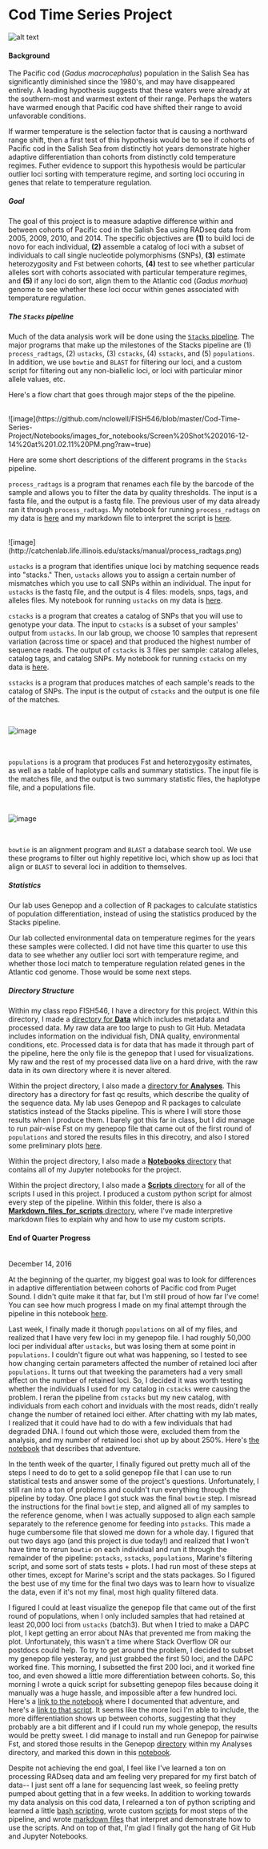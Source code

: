 # Cod Time Series Project #

![alt text](https://upload.wikimedia.org/wikipedia/commons/9/96/Gadus_macrocephalus.png)

#### Background 

The Pacific cod (*Gadus macrocephalus*) population in the Salish Sea has significantly diminished since the 1980's, and may have disappeared entirely. A leading hypothesis suggests that these waters were already at the southern-most and warmest extent of their range. Perhaps the waters have warmed enough that Pacific cod have shifted their range to avoid unfavorable conditions.

If warmer temperature is the selection factor that is causing a northward range shift, then a first test of this hypothesis would be to see if cohorts of Pacific cod in the Salish Sea from distinctly hot years demonstrate higher adaptive differentiation than cohorts from distinctly cold temperature regimes. Futher evidence to support this hypothesis would be particular outlier loci sorting with temperature regime, and sorting loci occuring in genes that relate to temperature regulation.

##### Goal 

The goal of this project is to measure adaptive difference within and between cohorts of Pacific cod in the Salish Sea using RADseq data from 2005, 2009, 2010, and 2014. The specific objectives are **(1)** to build loci de novo for each individual, **(2)** assemble a catalog of loci with a subset of individuals to call single nucleotide polymorphisms (SNPs), **(3)** estimate heterozygosity and Fst between cohorts, **(4)** test to see whether particular alleles sort with cohorts associated with particular temperature regimes, and **(5)** if any loci do sort, align them to the Atlantic cod (*Gadus morhua*) genome to see whether these loci occur within genes associated with temperature regulation.

##### The ``Stacks`` pipeline 
Much of the data analysis work will be done using the [``Stacks`` pipeline](http://catchenlab.life.illinois.edu/stacks/). The major programs that make up the milestones of the Stacks pipeline are (1) ``process_radtags``, (2) ``ustacks``, (3) ``cstacks``, (4) ``sstacks``, and (5) ``populations``. In addition, we use ``bowtie`` and ``BLAST`` for filtering our loci, and a custom script for filtering out any non-biallelic loci, or loci with particular minor allele values, etc.

Here's a flow chart that goes through major steps of the the pipeline.

<br>
![image](https://github.com/nclowell/FISH546/blob/master/Cod-Time-Series-Project/Notebooks/images_for_notebooks/Screen%20Shot%202016-12-14%20at%201.02.11%20PM.png?raw=true)

Here are some short descriptions of the different programs in the ``Stacks`` pipeline.

``process_radtags`` is a program that renames each file by the barcode of the sample and allows you to filter the data by quality thresholds. The input is a fasta file, and the output is a fastq file. The previous user of my data already ran it through ``process_radtags``. My notebook for running ``process_radtags`` on my data is [here](https://github.com/nclowell/FISH546/blob/master/Cod-Time-Series-Project/Notebooks/Cod-Time-Series-Project%20-%20process_radtags.ipynb) and my markdown file to interpret the script is [here](https://github.com/nclowell/FISH546/blob/master/Cod-Time-Series-Project/Scripts/Markdown_files_for_scripts/pypipe_processtags.md).

<br>
![image](http://catchenlab.life.illinois.edu/stacks/manual/process_radtags.png)

<br>

``ustacks`` is a program that identifies unique loci by matching sequence reads into "stacks." Then, ``ustacks`` allows you to assign a certain number of mismatches which you use to call SNPs within an individual. The input for ``ustacks`` is the fastq file, and the output is 4 files: models, snps, tags, and alleles files. My notebook for running ``ustacks`` on my data is [here](https://github.com/nclowell/FISH546/blob/master/Cod-Time-Series-Project/Notebooks/Cod%20Time%20Series%20Project%20-%20ustacks.ipynb).

``cstacks`` is a program that creates a catalog of SNPs that you will use to genotype your data. The input to ``cstacks`` is a subset of your samples' output from ``ustacks``. In our lab group, we choose 10 samples that represent variation (across time or space) and that produced the highest number of sequence reads. The output of ``cstacks`` is 3 files per sample: catalog alleles, catalog tags, and catalog SNPs. My notebook for running ``cstacks`` on my data is [here](https://github.com/nclowell/FISH546/blob/master/Cod-Time-Series-Project/Notebooks/Cod%20Time%20Series%20Project%20-%20cstacks.ipynb).

``sstacks`` is a program that produces matches of each sample's reads to the catalog of SNPs. The input is the output of ``cstacks`` and the output is one file of the matches.

<br>

![image](http://catchenlab.life.illinois.edu/stacks/manual/denovo_pipeline.png)

<br>

``populations`` is a program that produces Fst and heterozygosity estimates, as well as a table of haplotype calls and summary statistics. The input file is the matches file, and the output is two summary statistic files, the haplotype file, and a populations file.

<br>

![image](http://catchenlab.life.illinois.edu/stacks/manual/stacks_pipeline.png)

<br>

``bowtie`` is an alignment program and ``BLAST`` a database search tool. We use these programs to filter out highly repetitive loci, which show up as loci that align or ``BLAST`` to several loci in addition to themselves.

##### Statistics 

Our lab uses Genepop and a collection of R packages to calculate statistics of population differentiation, instead of using the statistics produced by the Stacks pipeline.

Our lab collected environmental data on temperature regimes for the years these samples were collected. I did not have time this quarter to use this data to see whether any outlier loci sort with temperature regime, and whether those loci match to temperature regulation related genes in the Atlantic cod genome. Those would be some next steps.

##### Directory Structure 

Within my class repo FISH546, I have a directory for this project. Within this directory, I made a [directory for **Data**](https://github.com/nclowell/FISH546/tree/master/Cod-Time-Series-Project/Data/metadata) which includes metadata and processed data. My raw data are too large to push to Git Hub. Metadata includes information on the individual fish, DNA quality, environmental conditions, etc. Processed data is for data that has made it through part of the pipeline, here the only file is the genepop that I used for visualizations. My raw and the rest of my processed data live on a hard drive, with the raw data in its own directory where it is never altered. 

Within the project directory, I also made a [directory for **Analyses**](https://github.com/nclowell/FISH546/tree/master/Cod-Time-Series-Project/Analyses). This directory has a directory for fast qc results, which describe the quality of the sequence data. My lab uses Genepop and R packages to calculate statistics instead of the Stacks pipeline. This is where I will store those results when I produce them. I barely got this far in class, but I did manage to run pair-wise Fst on my genepop file that came out of the first round of ``populations`` and stored the results files in this direcotry, and also I stored some preliminary plots [here](https://github.com/nclowell/FISH546/blob/master/Cod-Time-Series-Project/Notebooks/Cod-Time-Series-Project%20Effect%20of%20loci%20number%20on%20DAPC.ipynb).

Within the project directory, I also made a [**Notebooks** directory](https://github.com/nclowell/FISH546/tree/master/Cod-Time-Series-Project/Notebooks) that contains all of my Jupyter notebooks for the project.

Within the project directory, I also made a [**Scripts** directory](https://github.com/nclowell/FISH546/tree/master/Cod-Time-Series-Project/Scripts) for all of the scripts I used in this project. I produced a custom python script for almost every step of the pipeline. Within this folder, there is also a [**Markdown_files_for_scripts** directory](https://github.com/nclowell/FISH546/tree/master/Cod-Time-Series-Project/Scripts/Markdown_files_for_scripts), where I've made interpretive markdown files to explain why and how to use my custom scripts.

#### End of Quarter Progress


<br>
December 14, 2016

At the beginning of the quarter, my biggest goal was to look for differences in adaptive differentiation between cohorts of Pacific cod from Puget Sound. I didn't quite make it that far, but I'm still proud of how far I've come! You can see how much progress I made on my final attempt through the pipeline in this notebook [here](https://github.com/nclowell/FISH546/blob/master/Cod-Time-Series-Project/Notebooks/Cod-Time-Series-Project%20Full%20Pipeline%20%2B%20Bowtie%20%2B%20BLAST%20steps.ipynb).

Last week, I finally made it thorugh ``populations`` on all of my files, and realized that I have very few loci in my genepop file. I had roughly 50,000 loci per individual after ``ustacks``, but was losing them at some point in ``populations``. I couldn't figure out what was happening, so I tested to see how changing certain parameters affected the number of retained loci after ``populations``. It turns out that tweeking the parameters had a very small affect on the number of retained loci. So, I decided it was worth testing whether the individuals I used for my catalog in ``cstacks`` were causing the problem. I reran the pipeline from ``cstacks`` but my new catalog, with individuals from each cohort and inviduals with the most reads, didn't really change the number of retained loci either. After chatting with my lab mates, I realized that it could have had to do with a few individuals that had degraded DNA. I found out which those were, excluded them from the analysis, and my number of retained loci shot up by about 250%. Here's [the notebook](https://github.com/nclowell/FISH546/blob/master/Cod-Time-Series-Project/Notebooks/Cod-Time-Series-Project%20Solving%20low%20retained%20loci%20problem.ipynb) that describes that adventure.

In the tenth week of the quarter, I finally figured out pretty much all of the steps I need to do to get to a solid genepop file that I can use to run statistical tests and answer some of the project's questions. Unfortunately, I still ran into a ton of problems and couldn't run everything through the pipeline by today. One place I got stuck was the final ``bowtie`` step. I misread the instructions for the final ``bowtie`` step, and aligned all of my samples to the reference genome, when I was actually supposed to align each sample separately to the reference genome for feeding into ``pstacks``. This made a huge cumbersome file that slowed me down for a whole day. I figured that out two days ago (and this project is due today!) and realized that I won't have time to rerun ``bowtie`` on each individual and run it through the remainder of the pipeline: ``pstacks``, ``sstacks``, ``populations``, Marine's filtering script, and some sort of stats tests + plots. I had run most of these steps at other times, except for Marine's script and the stats packages. So I figured the best use of my time for the final two days was to learn how to visualize the data, even if it's not my final, most high quality filtered data.

I figured I could at least visualize the genepop file that came out of the first round of populations, when I only included samples that had retained at least 20,000 loci from ``ustacks`` (batch3). But when I tried to make a DAPC plot, I kept getting an error about NAs that prevented me from making the plot. Unfortunately, this wasn't a time where Stack Overflow OR our postdocs could help. To try to get around the problem, I decided to subset my genepop file yesteray, and just grabbed the first 50 loci, and the DAPC worked fine. This morning, I subsetted the first 200 loci, and it worked fine too, and even showed a little more differentiation between cohorts. So, this morning I wrote a quick script for subsetting genepop files because doing it manually was a huge hassle, and impossible after a few hundred loci. Here's a [link to the notebook](https://github.com/nclowell/FISH546/blob/master/Cod-Time-Series-Project/Notebooks/Cod-Time-Series-Project%20Effect%20of%20loci%20number%20on%20DAPC.ipynb) where I documented that adventure, and here's a [link to that script](https://github.com/nclowell/FISH546/blob/master/Cod-Time-Series-Project/Scripts/subset_genepop_nloci.py). It seems like the more loci I'm able to include, the more differentiation shows up between cohorts, suggesting that they probably are a bit different and if I could run my whole genepop, the results would be pretty sweet. I did manage to install and run Genepop for pairwise Fst, and stored those results in the Genepop [directory](https://github.com/nclowell/FISH546/tree/master/Cod-Time-Series-Project/Analyses/genepop) within my Analyses directory, and marked this down in this [notebook]().

Despite not achieving the end goal, I feel like I've learned a ton on processing RADseq data and am feeling very prepared for my first batch of data-- I just sent off a lane for sequencing last week, so feeling pretty pumped about getting that in a few weeks. In addition to working towards my data analysis on this cod data, I relearned a ton of python scripting and learned a little [bash scripting](https://github.com/nclowell/FISH546/blob/master/Cod-Time-Series-Project/Scripts/check_lib_id.sh), wrote custom [scripts](https://github.com/nclowell/FISH546/tree/master/Cod-Time-Series-Project/Scripts) for most steps of the pipeline, and wrote [markdown files](https://github.com/nclowell/FISH546/tree/master/Cod-Time-Series-Project/Scripts/Markdown_files_for_scripts) that interpret and demonstrate how to use the scripts. And on top of that, I'm glad I finally got the hang of Git Hub and Jupyter Notebooks.


